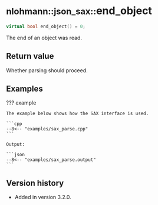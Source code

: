 # <small>nlohmann::json_sax::</small>end_object

```cpp
virtual bool end_object() = 0;
```

The end of an object was read.

## Return value

Whether parsing should proceed.

## Examples

??? example

    The example below shows how the SAX interface is used.

    ```cpp
    --8<-- "examples/sax_parse.cpp"
    ```
    
    Output:
    
    ```json
    --8<-- "examples/sax_parse.output"
    ```

## Version history

- Added in version 3.2.0.
